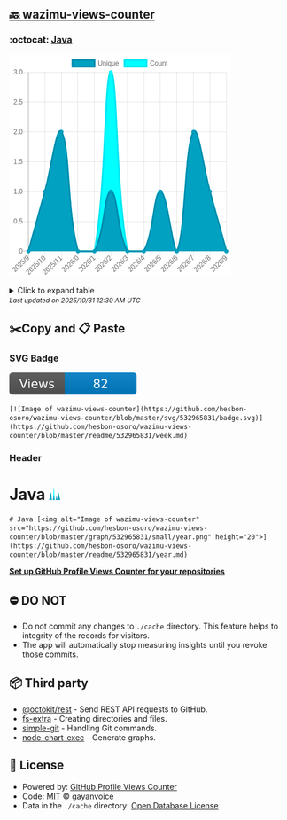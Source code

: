 ## [🔙 wazimu-views-counter](https://github.com/hesbon-osoro/wazimu-views-counter)

### :octocat: [Java](https://github.com/hesbon-osoro/Java)
![Image of wazimu-views-counter](https://github.com/hesbon-osoro/wazimu-views-counter/blob/master/graph/532965831/large/year.png)

<details>
	<summary>Click to expand table</summary>
	<h2>:calendar: Year Page Views Table</h2>
<table>
	<tr>
		<th>
			Last Updated
		</th>
		<th>
			Unique
		</th>
		<th>
			Count
		</th>
	</tr>
	<tr>
		<td>
			<code>2025/10/1</code>
		</td>
		<td>
			<code>0</code>
		</td>
		<td>
			<code>0</code>
		</td>
	</tr>
	<tr>
		<td>
			<code>2025/9/1</code>
		</td>
		<td>
			<code>1</code>
		</td>
		<td>
			<code>1</code>
		</td>
	</tr>
	<tr>
		<td>
			<code>2025/8/1</code>
		</td>
		<td>
			<code>2</code>
		</td>
		<td>
			<code>2</code>
		</td>
	</tr>
	<tr>
		<td>
			<code>2025/7/1</code>
		</td>
		<td>
			<code>0</code>
		</td>
		<td>
			<code>0</code>
		</td>
	</tr>
	<tr>
		<td>
			<code>2025/6/1</code>
		</td>
		<td>
			<code>1</code>
		</td>
		<td>
			<code>1</code>
		</td>
	</tr>
	<tr>
		<td>
			<code>2025/5/1</code>
		</td>
		<td>
			<code>0</code>
		</td>
		<td>
			<code>0</code>
		</td>
	</tr>
	<tr>
		<td>
			<code>2025/4/1</code>
		</td>
		<td>
			<code>0</code>
		</td>
		<td>
			<code>0</code>
		</td>
	</tr>
	<tr>
		<td>
			<code>2025/3/1</code>
		</td>
		<td>
			<code>1</code>
		</td>
		<td>
			<code>3</code>
		</td>
	</tr>
	<tr>
		<td>
			<code>2025/2/1</code>
		</td>
		<td>
			<code>0</code>
		</td>
		<td>
			<code>0</code>
		</td>
	</tr>
	<tr>
		<td>
			<code>2025/1/1</code>
		</td>
		<td>
			<code>0</code>
		</td>
		<td>
			<code>0</code>
		</td>
	</tr>
	<tr>
		<td>
			<code>2024/12/1</code>
		</td>
		<td>
			<code>2</code>
		</td>
		<td>
			<code>2</code>
		</td>
	</tr>
	<tr>
		<td>
			<code>2024/11/1</code>
		</td>
		<td>
			<code>1</code>
		</td>
		<td>
			<code>1</code>
		</td>
	</tr>
	<tr>
		<td>
			<code>2024/10/1</code>
		</td>
		<td>
			<code>0</code>
		</td>
		<td>
			<code>0</code>
		</td>
	</tr>
</table>

</details>
<small><i>Last updated on 2025/10/31 12:30 AM UTC</i></small>

## ✂️Copy and 📋 Paste
### SVG Badge
[![Image of wazimu-views-counter](https://github.com/hesbon-osoro/wazimu-views-counter/blob/master/svg/532965831/badge.svg)](https://github.com/hesbon-osoro/wazimu-views-counter/blob/master/readme/532965831/week.md)
```readme
[![Image of wazimu-views-counter](https://github.com/hesbon-osoro/wazimu-views-counter/blob/master/svg/532965831/badge.svg)](https://github.com/hesbon-osoro/wazimu-views-counter/blob/master/readme/532965831/week.md)
```
### Header
# Java [<img alt="Image of wazimu-views-counter" src="https://github.com/hesbon-osoro/wazimu-views-counter/blob/master/graph/532965831/small/year.png" height="20">](https://github.com/hesbon-osoro/wazimu-views-counter/blob/master/readme/532965831/year.md)
```readme
# Java [<img alt="Image of wazimu-views-counter" src="https://github.com/hesbon-osoro/wazimu-views-counter/blob/master/graph/532965831/small/year.png" height="20">](https://github.com/hesbon-osoro/wazimu-views-counter/blob/master/readme/532965831/year.md)
```
[**Set up GitHub Profile Views Counter for your repositories**](https://github.com/gayanvoice/github-profile-views-counter)
## ⛔ DO NOT
- Do not commit any changes to `./cache` directory. This feature helps to integrity of the records for visitors.
- The app will automatically stop measuring insights until you revoke those commits.
## 📦 Third party

- [@octokit/rest](https://www.npmjs.com/package/@octokit/rest) - Send REST API requests to GitHub.
- [fs-extra](https://www.npmjs.com/package/fs-extra) - Creating directories and files.
- [simple-git](https://www.npmjs.com/package/simple-git) - Handling Git commands.
- [node-chart-exec](https://www.npmjs.com/package/node-chart-exec) - Generate graphs.
## 📄 License
- Powered by: [GitHub Profile Views Counter](https://github.com/gayanvoice/github-profile-views-counter)
- Code: [MIT](./LICENSE) © [gayanvoice](https://github.com/gayanvoice/github-profile-views-counter)
- Data in the `./cache` directory: [Open Database License](https://opendatacommons.org/licenses/odbl/1-0/)